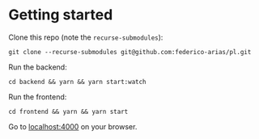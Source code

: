 # Getting started

Clone this repo (note the `recurse-submodules`):

```
git clone --recurse-submodules git@github.com:federico-arias/pl.git
```

Run the backend:

```
cd backend && yarn && yarn start:watch
```

Run the frontend:

```
cd frontend && yarn && yarn start
```

Go to [localhost:4000][dev] on your browser.

[dev]: http://localhost:4000
